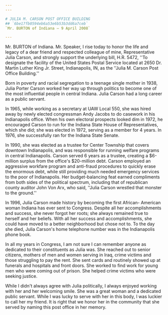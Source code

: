 ```yaml
---
---

# JULIA M. CARSON POST OFFICE BUILDING
## `6be17fb0594eb6a53e6b53b3dd6a7ceb`
`Mr. BURTON of Indiana — 9 April 2008`

---
```



Mr. BURTON of Indiana. Mr. Speaker, I rise today to honor the life 
and legacy of a dear friend and respected colleague of mine, 
Representative Julia Carson, and strongly support the underlying bill, 
H.R. 5472, ''To designate the facility of the United States Postal 
Service located at 2650 Dr. Martin Luther King Jr. Street, 
Indianapolis, IN, as the ''Julia M. Carson Post Office Building.''

Born in poverty and racial segregation to a teenage single mother in 
1938, Julia Porter Carson worked her way up through politics to become 
one of the most influential people in central Indiana. Julia Carson had 
a long career as a public servant.

In 1965, while working as a secretary at UAW Local 550, she was hired 
away by newly elected congressman Andy Jacobs to do casework in his 
Indianapolis office. When his own electoral prospects looked dim in 
1972, he encouraged Carson to run for the Indiana State House of 
Representatives, which she did; she was elected in 1972, serving as a 
member for 4 years. In 1976, she successfully ran for the Indiana State 
Senate.

In 1990, she was elected as a trustee for Center Township that covers 
downtown Indianapolis, and was responsible for running welfare programs 
in central Indianapolis. Carson served 6 years as a trustee, creating a 
$6-million surplus from the office's $20-million debt. Carson employed 
an aggressive workfare program and anti-fraud procedures to quickly 
erase the enormous debt, while still providing much needed emergency 
services to the poor of Indianapolis. Her budget-balancing feat earned 
compliments from both sides of the political spectrum, including that 
of republican county auditor John Von Arx, who said, ''Julia Carson 
wrestled that monster to the ground.''

In 1996, Julia Carson made history by becoming the first African-
American woman Indiana has ever sent to Congress. Despite all her 
accomplishments and success, she never forgot her roots; she always 
remained true to herself and her beliefs. With all her success and 
accomplishments, she could have moved to a better neighborhood but 
chose not to. To the day she died, Julia Carson's home telephone number 
was in the Indianapolis phone book.

In all my years in Congress, I am not sure I can remember anyone as 
dedicated to their constituents as Julia was. She reached out to senior 
citizens, mothers of men and women serving in Iraq, crime victims and 
those struggling to pay the rent. She sent cards and routinely showed 
up at funerals and hospitals and front doors. She worked to find work 
for young men who were coming out of prison. She helped crime victims 
who were seeking justice.

While I didn't always agree with Julia politically, I always enjoyed 
working with her and her welcoming smile. She was a great woman and a 
dedicated public servant. While I was lucky to serve with her in this 
body, I was luckier to call her my friend. It is right that we honor 
her in the community that she served by naming this post office in her 
memory.